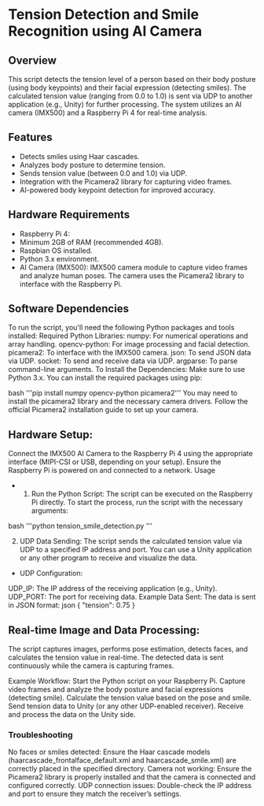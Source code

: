 # Tension Detection and Smile Recognition using AI Camera

## Overview
This script detects the tension level of a person based on their body posture (using body keypoints) and their facial expression (detecting smiles). The calculated tension value (ranging from 0.0 to 1.0) is sent via UDP to another application (e.g., Unity) for further processing. The system utilizes an AI camera (IMX500) and a Raspberry Pi 4 for real-time analysis.

## Features
- Detects smiles using Haar cascades.
- Analyzes body posture to determine tension.
- Sends tension value (between 0.0 and 1.0) via UDP.
- Integration with the Picamera2 library for capturing video frames.
- AI-powered body keypoint detection for improved accuracy.

## Hardware Requirements
- Raspberry Pi 4:
- Minimum 2GB of RAM (recommended 4GB).
- Raspbian OS installed.
- Python 3.x environment.
- AI Camera (IMX500): IMX500 camera module to capture video frames and analyze human poses. The camera uses the Picamera2 library to interface with the Raspberry Pi.

## Software Dependencies
To run the script, you'll need the following Python packages and tools installed:
Required Python Libraries:
numpy: For numerical operations and array handling.
opencv-python: For image processing and facial detection.
picamera2: To interface with the IMX500 camera.
json: To send JSON data via UDP.
socket: To send and receive data via UDP.
argparse: To parse command-line arguments.
To Install the Dependencies:
Make sure to use Python 3.x. You can install the required packages using pip:

bash
'''pip install numpy opencv-python picamera2'''
You may need to install the picamera2 library and the necessary camera drivers. Follow the official Picamera2 installation guide to set up your camera.

## Hardware Setup:
Connect the IMX500 AI Camera to the Raspberry Pi 4 using the appropriate interface (MIPI-CSI or USB, depending on your setup).
Ensure the Raspberry Pi is powered on and connected to a network.
Usage
- 1. Run the Python Script:
The script can be executed on the Raspberry Pi directly. To start the process, run the script with the necessary arguments:

bash
'''python tension_smile_detection.py '''

 2. UDP Data Sending:
The script sends the calculated tension value via UDP to a specified IP address and port. You can use a Unity application or any other program to receive and visualize the data.

- UDP Configuration:

 UDP_IP: The IP address of the receiving application (e.g., Unity).
 UDP_PORT: The port for receiving data.
 Example Data Sent:
 The data is sent in JSON format:
  json
  {
    "tension": 0.75
  }

## Real-time Image and Data Processing:
The script captures images, performs pose estimation, detects faces, and calculates the tension value in real-time. The detected data is sent continuously while the camera is capturing frames.


Example Workflow:
Start the Python script on your Raspberry Pi.
Capture video frames and analyze the body posture and facial expressions (detecting smile).
Calculate the tension value based on the pose and smile.
Send tension data to Unity (or any other UDP-enabled receiver).
Receive and process the data on the Unity side.

### Troubleshooting
No faces or smiles detected: Ensure the Haar cascade models (haarcascade_frontalface_default.xml and haarcascade_smile.xml) are correctly placed in the specified directory.
Camera not working: Ensure the Picamera2 library is properly installed and that the camera is connected and configured correctly.
UDP connection issues: Double-check the IP address and port to ensure they match the receiver’s settings.
